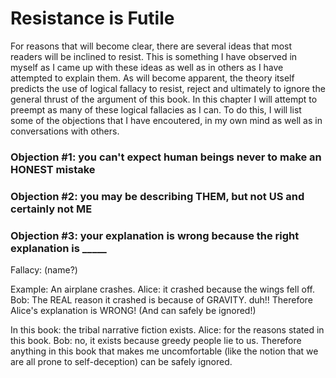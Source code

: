 Resistance is Futile
=====

For reasons that will become clear, there are several ideas that most readers will be inclined to resist. This is something I have observed in myself as I came up with these ideas as well as in others as I have attempted to explain them. As will become apparent, the theory itself predicts the use of logical fallacy to resist, reject and ultimately to ignore the general thrust of the argument of this book. In this chapter I will attempt to preempt as many of these logical fallacies as I can. To do this, I will list some of the objections that I have encoutered, in my own mind as well as in conversations with others.

### Objection #1: you can't expect human beings never to make an HONEST mistake

### Objection #2: you may be describing THEM, but not US and certainly not ME

### Objection #3: your explanation is wrong because the right explanation is _____

Fallacy: (name?)

Example: An airplane crashes. Alice: it crashed because the wings fell off. Bob: The REAL reason it crashed is because of GRAVITY. duh!! Therefore Alice's explanation is WRONG! (And can safely be ignored!)

In this book: the tribal narrative fiction exists. Alice: for the reasons stated in this book. Bob: no, it exists because greedy people lie to us. Therefore anything in this book that makes me uncomfortable (like the notion that we are all prone to self-deception) can be safely ignored.
